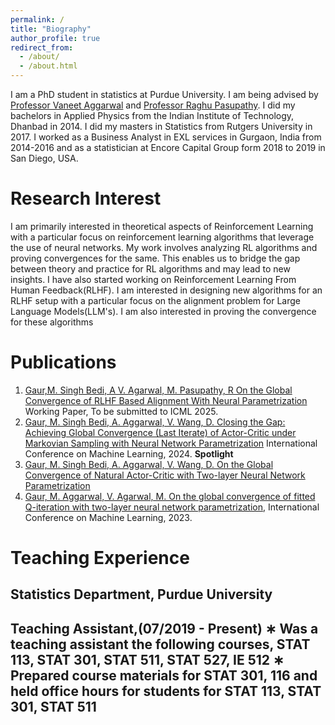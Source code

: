 ```yaml
---
permalink: /
title: "Biography"
author_profile: true
redirect_from: 
  - /about/
  - /about.html
---
```


I am a PhD student in statistics at Purdue University. I am being advised by [Professor Vaneet Aggarwal](https://engineering.purdue.edu/IE/people/ptProfile?resource_id=119657) and [Professor Raghu Pasupathy](https://www.stat.purdue.edu/people/faculty/pasupath.html). I did my bachelors in Applied Physics from the Indian Institute of Technology, Dhanbad in 2014. I did my masters in Statistics from Rutgers University in 2017. I worked as a Business Analyst in EXL services in Gurgaon, India from 2014-2016 and as a statistician at Encore Capital Group form 2018 to 2019 in San Diego, USA.


Research Interest
======
I am primarily interested in theoretical aspects of Reinforcement Learning with a particular focus on reinforcement learning algorithms that leverage the use of neural networks. My work involves analyzing RL algorithms and proving convergences for the same. This enables us to bridge the gap between theory and practice for RL algorithms and may lead to new insights. I have also started working on Reinforcement Learning From Human Feedback(RLHF). I am interested in designing new algorithms for an RLHF setup with a particular focus on the alignment problem for Large Language Models(LLM's). I am also interested in proving the convergence for these algorithms

Publications
======
1. [Gaur,M. Singh Bedi, A V. Agarwal, M. Pasupathy, R On the Global Convergence of RLHF Based Alignment With Neural Parametrization](https://arxiv.org/pdf/2410.15610) Working Paper, To be submitted to ICML 2025.
2. [Gaur, M. Singh Bedi, A. Aggarwal, V. Wang, D. Closing the Gap: Achieving Global Convergence (Last Iterate) of Actor-Critic under Markovian Sampling with Neural Network Parametrization](https://proceedings.mlr.press/v235/gaur24a.html) International Conference on Machine Learning, 2024. <b>Spotlight</b>    
3. [Gaur, M. Singh Bedi, A. Aggarwal, V. Wang, D. On the Global Convergence of Natural Actor-Critic with Two-layer Neural Network Parametrization](https://proceedings.mlr.press/v235/gaur24a.html) 
4. [Gaur, M. Aggarwal, V. Agarwal, M. On the global convergence of fitted Q-iteration with two-layer neural network parametrization](https://arxiv.org/abs/2306.10486), International Conference on Machine Learning, 2023.

Teaching Experience
======
<h2> Statistics Department, Purdue University
<h2> Teaching Assistant,(07/2019 - Present)
∗ Was a teaching assistant the following courses, STAT 113, STAT 301, STAT 511, STAT 527, IE 512
∗ Prepared course materials for STAT 301, 116 and held office hours for students for STAT 113, STAT 301, STAT 511
